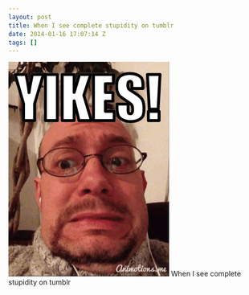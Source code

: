 ```yaml
---
layout: post
title: When I see complete stupidity on tumblr
date: 2014-01-16 17:07:14 Z
tags: []
---
```

![](/media/2014/01/73522447045.gif)
When I see complete stupidity on tumblr

